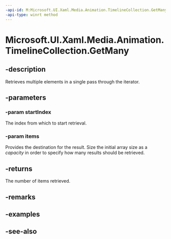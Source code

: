 ```yaml
---
-api-id: M:Microsoft.UI.Xaml.Media.Animation.TimelineCollection.GetMany(System.UInt32,Microsoft.UI.Xaml.Media.Animation.Timeline[])
-api-type: winrt method
---
```


<!-- Method syntax
public uint GetMany(System.UInt32 startIndex, Windows.UI.Xaml.Media.Animation.Timeline[] items)
-->

# Microsoft.UI.Xaml.Media.Animation.TimelineCollection.GetMany

## -description
Retrieves multiple elements in a single pass through the iterator.

## -parameters
### -param startIndex
The index from which to start retrieval.

### -param items
Provides the destination for the result. Size the initial array size as a *capacity* in order to specify how many results should be retrieved.

## -returns
The number of items retrieved.

## -remarks

## -examples

## -see-also
